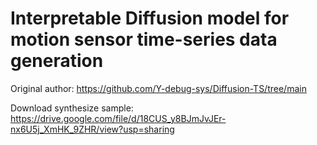# Interpretable Diffusion model for motion sensor time-series data generation

Original author: https://github.com/Y-debug-sys/Diffusion-TS/tree/main

Download synthesize sample: https://drive.google.com/file/d/18CUS_y8BJmJvJEr-nx6U5j_XmHK_9ZHR/view?usp=sharing
